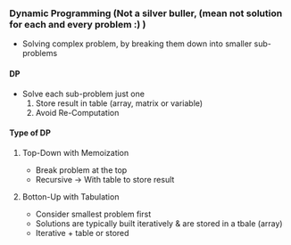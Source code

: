 ### Dynamic Programming (Not a silver buller, (mean not solution for each and every problem :) )
- Solving complex problem, by breaking them down into smaller sub-problems

#### DP
- Solve each sub-problem just one
    1. Store result in table (array, matrix or variable)
    2. Avoid Re-Computation

#### Type of DP
1. Top-Down with Memoization
    - Break problem at the top
    - Recursive -> With table to store result

2. Botton-Up with Tabulation
    - Consider smallest problem first
    - Solutions are typically built iteratively & are stored in a tbale (array)
    - Iterative + table or stored
    